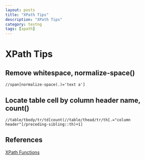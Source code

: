 ```yaml
---
layout: posts
title: "XPath Tips"
description: "XPath Tips"
category: testng
tags: [xpath]
---
```


# XPath Tips

## Remove whitespace, normalize-space()

```xpath
//span[normalize-space(.)='text a']
```

## Locate table cell by column header name, count()

```
//table/tbody/tr/td[count(//table/thead/tr/th[.="column header"]/preceding-sibling::th)+1]
```

## References
[XPath Functions](http://www.w3schools.com/xpath/xpath_functions.asp)


